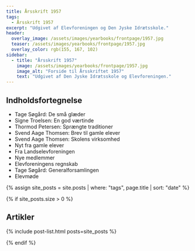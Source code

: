 ```yaml
---
title: Årsskrift 1957
tags:
  - Årsskrift 1957
excerpt: "Udgivet af Elevforeningen og Den Jyske Idrætsskole."
header:
  overlay_image: /assets/images/yearbooks/frontpage/1957.jpg
  teaser: /assets/images/yearbooks/frontpage/1957.jpg
  overlay_color: rgb(155, 167, 102)
sidebar:
  - title: "Årsskrift 1957"
    image: /assets/images/yearbooks/frontpage/1957.jpg
    image_alt: "Forside til Årsskriftet 1957"
    text: "Udgivet af Den Jyske Idrætsskole og Elevforeningen."
---
```


## Indholdsfortegnelse

- Tage Søgård: De små glæder
- Signe Troelsen: En god værtinde
- Thormod Petersen: Sprængte traditioner
- Svend Aage Thomsen: Brev til gamle elever
- Svend Aage Thomsen: Skolens virksomhed
- Nyt fra gamle elever
- Fra Landselevforeningen
- Nye medlemmer
- Elevforeningens regnskab
- Tage Søgård: Generalforsamlingen
- Elevmøde

{% assign site_posts = site.posts | where: "tags", page.title | sort: "date" %}

{% if site_posts.size > 0 %}

## Artikler

{% include post-list.html posts=site_posts %}

{% endif %}
